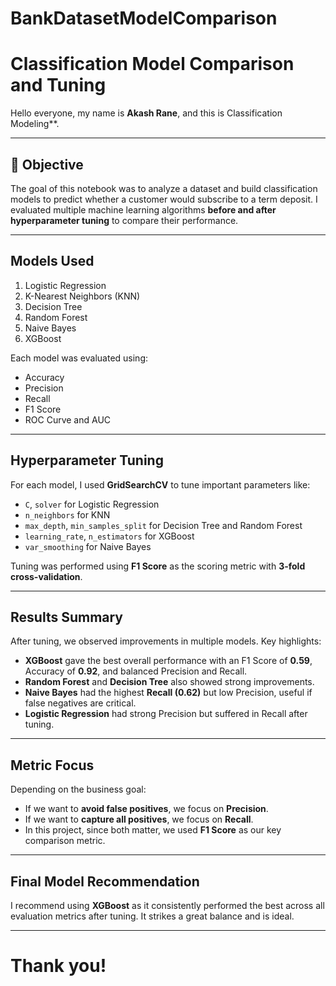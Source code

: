 # BankDatasetModelComparison
# Classification Model Comparison and Tuning

Hello everyone, my name is **Akash Rane**, and this is  Classification Modeling**.

---

## 📌 Objective

The goal of this notebook was to analyze a dataset and build classification models to predict whether a customer would subscribe to a term deposit. I evaluated multiple machine learning algorithms **before and after hyperparameter tuning** to compare their performance.

---

##  Models Used

1. Logistic Regression
2. K-Nearest Neighbors (KNN)
3. Decision Tree
4. Random Forest
5. Naive Bayes
6. XGBoost

Each model was evaluated using:
- Accuracy
- Precision
- Recall
- F1 Score
- ROC Curve and AUC

---

## Hyperparameter Tuning

For each model, I used **GridSearchCV** to tune important parameters like:
- `C`, `solver` for Logistic Regression
- `n_neighbors` for KNN
- `max_depth`, `min_samples_split` for Decision Tree and Random Forest
- `learning_rate`, `n_estimators` for XGBoost
- `var_smoothing` for Naive Bayes

Tuning was performed using **F1 Score** as the scoring metric with **3-fold cross-validation**.

---

##  Results Summary

After tuning, we observed improvements in multiple models. Key highlights:

- **XGBoost** gave the best overall performance with an F1 Score of **0.59**, Accuracy of **0.92**, and balanced Precision and Recall.
- **Random Forest** and **Decision Tree** also showed strong improvements.
- **Naive Bayes** had the highest **Recall (0.62)** but low Precision, useful if false negatives are critical.
- **Logistic Regression** had strong Precision but suffered in Recall after tuning.

---

## Metric Focus

Depending on the business goal:

- If we want to **avoid false positives**, we focus on **Precision**.
- If we want to **capture all positives**, we focus on **Recall**.
- In this project, since both matter, we used **F1 Score** as our key comparison metric.

---

##  Final Model Recommendation

I recommend using **XGBoost** as it consistently performed the best across all evaluation metrics after tuning. It strikes a great balance and is ideal.

---

# Thank you!

